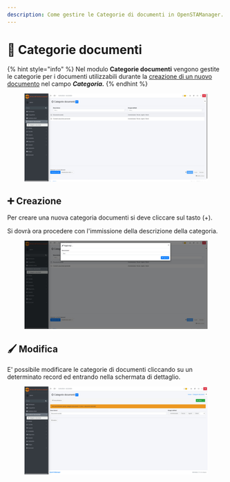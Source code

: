 ```yaml
---
description: Come gestire le Categorie di documenti in OpenSTAManager.
---
```


# 📑 Categorie documenti

{% hint style="info" %}
Nel modulo **Categorie documenti** vengono gestite le categorie per i documenti utilizzabili durante la [creazione di un nuovo documento](https://github.com/devcode-it/openstamanager-docs/blob/master/modules/gestionedocumentale/broken-reference/README.md) nel campo _**Categoria.**_
{% endhint %}

<figure><img src="../../../.gitbook/assets/immagine (67).png" alt=""><figcaption></figcaption></figure>

## ➕ Creazione

Per creare una nuova categoria documenti si deve cliccare sul tasto (+).

Si dovrà ora procedere con l'immissione della descrizione della categoria.

<figure><img src="../../../.gitbook/assets/immagine (68).png" alt=""><figcaption></figcaption></figure>

## 🖌️ Modifica

E' possibile modificare le categorie di documenti cliccando su un determinato record ed entrando nella schermata di dettaglio.

<figure><img src="../../../.gitbook/assets/immagine (69).png" alt=""><figcaption></figcaption></figure>
